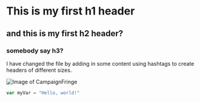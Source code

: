 # This is my first h1 header
## and this is my first h2 header?
### somebody say h3?

I have changed the file by adding in some content using hashtags to create headers of different sizes. 

![Image of CampaignFringe](https://github.com/user-attachments/assets/cb19ed6e-1200-448c-ab6e-7f1237f336f8)

``` javascript
var myVar = "Hello, world!"
